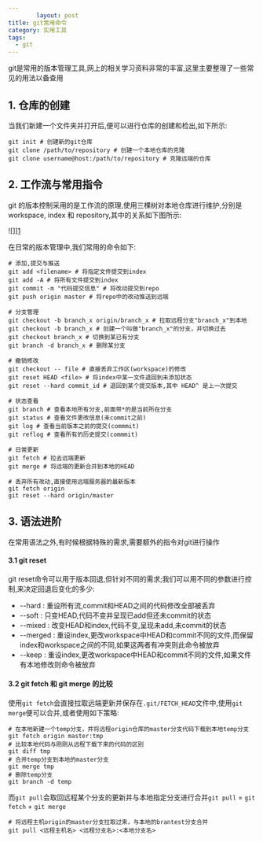 ```yaml
---
		layout: post
title: git常用命令
category: 实用工具
tags: 
  - git
---
```




git是常用的版本管理工具,网上的相关学习资料非常的丰富,这里主要整理了一些常见的用法以备查用



## 1. 仓库的创建

当我们新建一个文件夹并打开后,便可以进行仓库的创建和检出,如下所示:



```shell
git init # 创建新的git仓库
git clone /path/to/repository # 创建一个本地仓库的克隆
git clone username@host:/path/to/repository # 克隆远端的仓库
```





## 2. 工作流与常用指令

git 的版本控制采用的是工作流的原理,使用三棵树对本地仓库进行维护,分别是 workspace, index 和 repository,其中的关系如下图所示:

![]][1]



在日常的版本管理中,我们常用的命令如下:

```shell
# 添加,提交与推送
git add <filename> # 将指定文件提交到index 
git add -A # 将所有文件提交到index
git commit -m "代码提交信息" # 将改动提交到repo
git push origin master # 将repo中的改动推送到远端

# 分支管理
git checkout -b branch_x origin/branch_x # 拉取远程分支"branch_x"到本地
git checkout -b branch_x # 创建一个叫做"branch_x"的分支，并切换过去
git checkout branch_x # 切换到某已有分支
git branch -d branch_x # 删除某分支

# 撤销修改
git checkout -- file # 直接丢弃工作区(workspace)的修改
git reset HEAD <file> # 将index中某一文件退回到未添加状态
git reset --hard commit_id # 退回到某个提交版本,其中 HEAD^ 是上一次提交

# 状态查看
git branch # 查看本地所有分支,前面带*的是当前所在分支
git status # 查看文件更改信息(未commit之前)
git log # 查看当前版本之前的提交(commmit)
git reflog # 查看所有的历史提交(commmit)

# 日常更新
git fetch # 拉去远端更新
git merge # 将远端的更新合并到本地的HEAD

# 丢弃所有改动,直接使用远端服务器的最新版本
git fetch origin
git reset --hard origin/master
```



## 3. 语法进阶

在常用语法之外,有时候根据特殊的需求,需要额外的指令对git进行操作

#### 3.1  git reset

git reset命令可以用于版本回退,但针对不同的需求;我们可以用不同的参数进行控制,来决定回退后变化的多少:

- --hard : 重设所有流,commit和HEAD之间的代码修改全部被丢弃
- --soft : 只变HEAD,代码不变并呈现已add但还未commit的状态
- --mixed : 改变HEAD和index,代码不变,呈现未add,未commit的状态
- --merged : 重设index,更改workspace中HEAD和commit不同的文件,而保留index和workspace之间的不同,如果这两者有冲突则此命令被放弃
- --keep : 重设index,更改workspace中HEAD和commit不同的文件,如果文件有本地修改则命令被放弃



#### 3.2 git fetch 和 git merge 的比较



使用`git fetch`会直接拉取远端更新并保存在`.git/FETCH_HEAD`文件中,使用`git merge`便可以合并,或者使用如下策略:

```shell
# 在本地新建一个temp分支，并将远程origin仓库的master分支代码下载到本地temp分支
git fetch origin master:tmp 
# 比较本地代码与刚刚从远程下载下来的代码的区别
git diff tmp 
# 合并temp分支到本地的master分支
git merge tmp
# 删除temp分支
git branch -d temp
```



而`git pull`会取回远程某个分支的更新并与本地指定分支进行合并`git pull` = `git fetch` + `git merge`



```shell
# 将远程主机origin的master分支拉取过来，与本地的brantest分支合并
git pull <远程主机名> <远程分支名>:<本地分支名>
```















[1]:https://res.cloudinary.com/bxy1994/image/upload/v1554900630/Tools/git_sketch.png